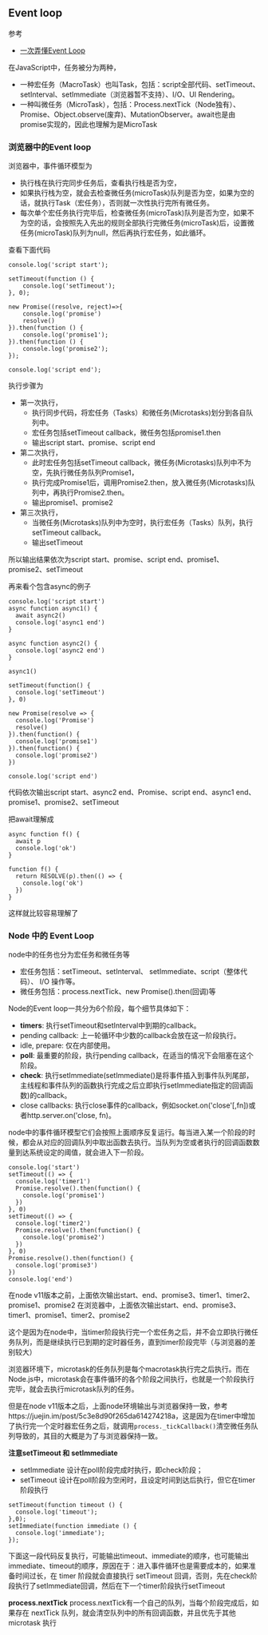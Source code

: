 
## Event loop
参考
* [一次弄懂Event Loop](https://mp.weixin.qq.com/s/KEl_IxMrJzI8wxbkKti5vg)


在JavaScript中，任务被分为两种，
* 一种宏任务（MacroTask）也叫Task，包括：script全部代码、setTimeout、setInterval、setImmediate（浏览器暂不支持）、I/O、UI Rendering。
* 一种叫微任务（MicroTask），包括：Process.nextTick（Node独有）、Promise、Object.observe(废弃)、MutationObserver。await也是由promise实现的，因此也理解为是MicroTask

### 浏览器中的Event loop
浏览器中，事件循环模型为
* 执行栈在执行完同步任务后，查看执行栈是否为空，
* 如果执行栈为空，就会去检查微任务(microTask)队列是否为空，如果为空的话，就执行Task（宏任务），否则就一次性执行完所有微任务。
* 每次单个宏任务执行完毕后，检查微任务(microTask)队列是否为空，如果不为空的话，会按照先入先出的规则全部执行完微任务(microTask)后，设置微任务(microTask)队列为null，然后再执行宏任务，如此循环。


查看下面代码
```
console.log('script start');

setTimeout(function () {
    console.log('setTimeout');
}, 0);

new Promise((resolve, reject)=>{
    console.log('promise')
    resolve()
}).then(function () {
    console.log('promise1');
}).then(function () {
    console.log('promise2');
});

console.log('script end');
```
执行步骤为
* 第一次执行，
    * 执行同步代码，将宏任务（Tasks）和微任务(Microtasks)划分到各自队列中。
    * 宏任务包括setTimeout callback，微任务包括promise1.then
    * 输出script start、promise、script end
* 第二次执行，
    * 此时宏任务包括setTimeout callback，微任务(Microtasks)队列中不为空，先执行微任务队列Promise1，
    * 执行完成Promise1后，调用Promise2.then，放入微任务(Microtasks)队列中，再执行Promise2.then。
    * 输出promise1、promise2
* 第三次执行，
    * 当微任务(Microtasks)队列中为空时，执行宏任务（Tasks）队列，执行setTimeout callback。
    * 输出setTimeout

所以输出结果依次为script start、promise、script end、promise1、promise2、setTimeout


再来看个包含async的例子
```
console.log('script start')
async function async1() {
  await async2()
  console.log('async1 end')
}

async function async2() {
  console.log('async2 end')
}

async1()

setTimeout(function() {
  console.log('setTimeout')
}, 0)

new Promise(resolve => {
  console.log('Promise')
  resolve()
}).then(function() {
  console.log('promise1')
}).then(function() {
  console.log('promise2')
})

console.log('script end')
```
代码依次输出script start、async2 end、Promise、script end、async1 end、promise1、promise2、setTimeout

把await理解成
```
async function f() {
  await p
  console.log('ok')
}
```
```
function f() {
  return RESOLVE(p).then(() => {
    console.log('ok')
  })
}
```
这样就比较容易理解了

### Node 中的 Event Loop
node中的任务也分为宏任务和微任务等
* 宏任务包括：setTimeout、setInterval、 setImmediate、script（整体代码）、 I/O 操作等。
* 微任务包括：process.nextTick、new Promise().then(回调)等

Node的Event loop一共分为6个阶段，每个细节具体如下：
* **timers**: 执行setTimeout和setInterval中到期的callback。
* pending callback: 上一轮循环中少数的callback会放在这一阶段执行。
* idle, prepare: 仅在内部使用。
* **poll**: 最重要的阶段，执行pending callback，在适当的情况下会阻塞在这个阶段。
* **check**: 执行setImmediate(setImmediate()是将事件插入到事件队列尾部，主线程和事件队列的函数执行完成之后立即执行setImmediate指定的回调函数)的callback。
* close callbacks: 执行close事件的callback，例如socket.on('close'[,fn])或者http.server.on('close, fn)。

node中的事件循环模型它们会按照上面顺序反复运行。每当进入某一个阶段的时候，都会从对应的回调队列中取出函数去执行。当队列为空或者执行的回调函数数量到达系统设定的阈值，就会进入下一阶段。

```
console.log('start')
setTimeout(() => {
  console.log('timer1')
  Promise.resolve().then(function() {
    console.log('promise1')
  })
}, 0)
setTimeout(() => {
  console.log('timer2')
  Promise.resolve().then(function() {
    console.log('promise2')
  })
}, 0)
Promise.resolve().then(function() {
  console.log('promise3')
})
console.log('end')
```
在node v11版本之前，上面依次输出start、end、promise3、timer1、timer2、promise1、promise2
在浏览器中，上面依次输出start、end、promise3、timer1、promise1、timer2、promise2

这个是因为在node中，当timer阶段执行完一个宏任务之后，并不会立即执行微任务队列，而是继续执行已到期的定时器任务，直到timer阶段完毕（与浏览器的差别较大）

浏览器环境下，microtask的任务队列是每个macrotask执行完之后执行。而在Node.js中，microtask会在事件循环的各个阶段之间执行，也就是一个阶段执行完毕，就会去执行microtask队列的任务。

但是在node v11版本之后，上面node环境输出与浏览器保持一致，参考https://juejin.im/post/5c3e8d90f265da614274218a，这是因为在timer中增加了执行完一个定时器宏任务之后，就调用`process._tickCallback()`清空微任务队列导致的，其目的大概是为了与浏览器保持一致。

**注意setTimeout 和 setImmediate**

* setImmediate 设计在poll阶段完成时执行，即check阶段；
* setTimeout 设计在poll阶段为空闲时，且设定时间到达后执行，但它在timer阶段执行

```
setTimeout(function timeout () {
  console.log('timeout');
},0);
setImmediate(function immediate () {
  console.log('immediate');
});
```
下面这一段代码反复执行，可能输出timeout、immediate的顺序，也可能输出immediate、timeout的顺序，原因在于：进入事件循环也是需要成本的，如果准备时间过长，在 timer 阶段就会直接执行 setTimeout 回调，否则，先在check阶段执行了setImmediate回调，然后在下一个timer阶段执行setTimeout

**process.nextTick**
process.nextTick有一个自己的队列，当每个阶段完成后，如果存在 nextTick 队列，就会清空队列中的所有回调函数，并且优先于其他 microtask 执行
